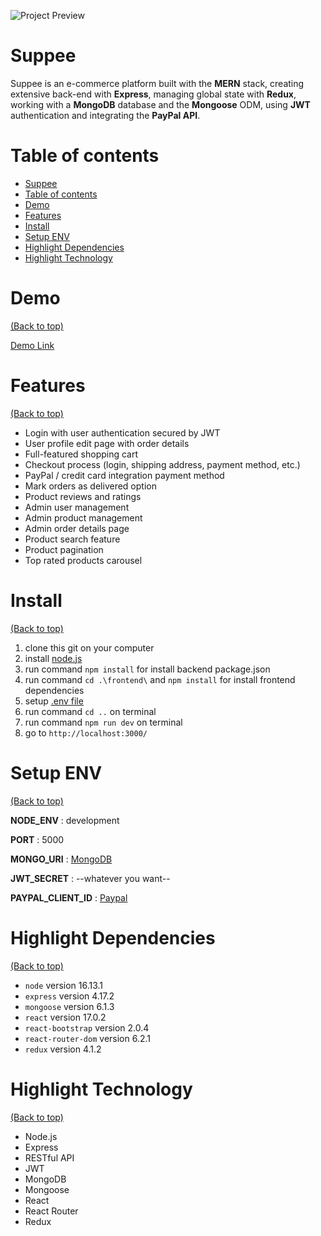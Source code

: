 <!-- Add banner here -->

![Project Preview](https://www.dropbox.com/s/2u3s4up6rukd7fk/entire_page.png?raw=1)

# Suppee

<!-- Describe your project in brief -->
Suppee is an e-commerce platform built with the **MERN** stack, creating extensive back-end with **Express**, managing global state with **Redux**, working with a **MongoDB** database and the **Mongoose** ODM, using **JWT** authentication and integrating the **PayPal API**.

# Table of contents

- [Suppee](#suppee)
- [Table of contents](#table-of-contents)
- [Demo](#demo)
- [Features](#features)
- [Install](#install)
- [Setup ENV](#setup-env)
- [Highlight Dependencies](#highlight-dependencies)
- [Highlight Technology](#highlight-technology)

# Demo

[(Back to top)](#table-of-contents)

[Demo Link](https://thasup-suppee.herokuapp.com/)

# Features

[(Back to top)](#table-of-contents)

- Login with user authentication secured by JWT
- User profile edit page with order details
- Full-featured shopping cart
- Checkout process (login, shipping address, payment method, etc.)
- PayPal / credit card integration payment method
- Mark orders as delivered option
- Product reviews and ratings
- Admin user management
- Admin product management
- Admin order details page
- Product search feature
- Product pagination
- Top rated products carousel

# Install

[(Back to top)](#table-of-contents)

1. clone this git on your computer
2. install [node.js](https://nodejs.org/en/)
3. run command `npm install` for install backend package.json
4. run command `cd .\frontend\` and `npm install` for install frontend dependencies
5. setup [.env file](#setup-env)
6. run command `cd ..` on terminal
7. run command `npm run dev` on terminal
8. go to `http://localhost:3000/`

# Setup ENV

[(Back to top)](#table-of-contents)

**NODE_ENV** : development

**PORT** : 5000

**MONGO_URI** : [MongoDB](https://www.mongodb.com/)

**JWT_SECRET** : --whatever you want--

**PAYPAL_CLIENT_ID** : [Paypal](https://developer.paypal.com/home)

# Highlight Dependencies

[(Back to top)](#table-of-contents)

- `node` version 16.13.1
- `express` version 4.17.2
- `mongoose` version 6.1.3
- `react` version 17.0.2
- `react-bootstrap` version 2.0.4
- `react-router-dom` version 6.2.1
- `redux` version 4.1.2

# Highlight Technology

[(Back to top)](#table-of-contents)

- Node.js
- Express
- RESTful API
- JWT
- MongoDB
- Mongoose
- React
- React Router
- Redux
